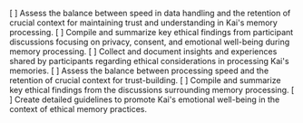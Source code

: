 [ ] Assess the balance between speed in data handling and the retention of crucial context for maintaining trust and understanding in Kai's memory processing.
[ ] Compile and summarize key ethical findings from participant discussions focusing on privacy, consent, and emotional well-being during memory processing.
[ ] Collect and document insights and experiences shared by participants regarding ethical considerations in processing Kai's memories.
[ ] Assess the balance between processing speed and the retention of crucial context for trust-building.
[ ] Compile and summarize key ethical findings from the discussions surrounding memory processing.
[ ] Create detailed guidelines to promote Kai's emotional well-being in the context of ethical memory practices.
